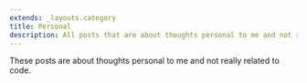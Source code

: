 ```yaml
---
extends: _layouts.category
title: Personal
description: All posts that are about thoughts personal to me and not really related to code.
---
```


These posts are about thoughts personal to me and not really related to code.
